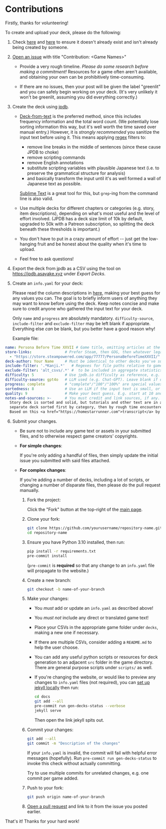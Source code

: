 # Contributions

Firstly, thanks for volunteering!

To create and upload your deck, please do the following:

1. Check [here](https://philipguin.github.io/JpdbGameDecks) and [here](https://github.com/philipguin/JpdbGameDecks/issues) to ensure it doesn't already exist and isn't already being created by someone.

2. [Open an issue](https://github.com/philipguin/JpdbGameDecks/issues/new) with title "Contribution: \<Game Names\>"

    * Provide a very rough timeline. _Please do some research before making a commitment!_ Resources for a game often aren't available, and obtaining your own can be prohibitively time-consuming.

    * If there are no issues, then your post will be given the label "greenlit" and you can safely begin working on your deck. (It's very unlikely it won't be greenlit, assuming you did everything correctly.)

3. Create the deck using [jpdb](https://jpdb.io).

    * [Deck-from-text](https://jpdb.io/new_deck_from_text) is the preferred method, since this includes frequency information and the total word count.
    (We potentially lose sorting information this way, but it's well worth the time saved over manual entry.)
    However, it is _strongly recommended_ you sanitize the input text before using it.
    This means applying [regex](https://www.regular-expressions.info/) filters to:

        * remove line breaks in the middle of sentences (since these cause JPDB to choke)
        * remove scripting commands
        * remove English annotations
        * substitute scripting variables with plausible Japanese text (i.e. to preserve the grammatical structure for analysis)
        * and basically transform the input until it's as well formed a wall of Japanese text as possible.
          
        [Sublime Text](https://www.sublimetext.com/) is a great tool for this, but `grep`-ing from the command line is also valid.

    * Use multiple decks for different chapters or categories (e.g. story, item descriptions),
    depending on what's most useful and the level of effort involved.
    (JPDB has a deck size limit of 10k by default, upgraded to 50k with a Patreon subscription,
    so splitting the deck beneath these thresholds is important.)

    * You don't have to put in a crazy amount of effort -- just get the low-hanging fruit and be honest about the quality when it's time to upload.

    * Feel free to ask questions!

4. Export the deck from jpdb as a CSV using the tool on <https://jpdb.asayake.xyz> under _Export Decks_.

5. Create an `info.yaml` for your deck:

    Please read the column descriptions in [here](https://philipguin.github.io/JpdbGameDecks), making your best guess for any values you can.
    The goal is to briefly inform users of anything they may want to know before using the deck.
    Keep notes concise and make sure to credit anyone who gathered the input text for your deck.

    Only `name` and `progress` are absolutely mandatory.
    `difficulty-source`, `include-filter` and `exclude-filter` may be left blank if appropriate. 
    Everything else _can_ be blank, but you better have a good reason why!

    Example file:

```yaml
name: Persona Before Time XXVII # Game title, omitting articles at the beginning (like "The").
store-links:               # Prefer Steam, then GOG, then whatever legal source.
  - "https://store.steampowered.com/app/77777/PersonaBeforeTimeXXVII/"
deck-author: Your Name     # Must be identical to other decks you've submitted.
include-filter: '.*Kanji.*'   # Regexes for file paths relative to game dir. If provided, CSVs must match (or not)
exclude-filter: 'alt_csvs/.*' #  to be included in aggregate statistics (e.g. Unique Words).
difficulty: 5              # Use jpdb.io difficulty as reference, e.g. in Chat-GPT prompt (though it's tricky).
difficulty-source: gpt4o   # LLM used (e.g. Chat-GPT). Leave blank if difficulty gauged without.
progress: complete         # "complete"/"100"/"100%" are special values, anything else is displayed with title in parenthesis.
sortedness: 8              # Use an LLM if the input text is small, or leave blank if you just can't tell.
quality: 9                 # Make your best guess. E.g. start at 10 and deduct a point for every significant problem.
notes-and-sources: >-      # You must credit and link sources, if any. '>-' marks a multi-line string that removes newlines.
  Story deck is sorted and solid, but tutorials and other text are in a
  separate deck sorted first by category, then by rough time encountered.
  Based on this <a href="https://homestarrunner.com">transcript</a> by CoolGuy27.

```

6. Submit your changes.

    * Be sure not to include any game text or assets in your submitted files, and to otherwise respect game creators' copyrights.
    
    * __For simple changes__:

        If you're only adding a handful of files, then simply update the initial issue you submitted with said files attached.

    * __For complex changes__:

        If you're adding a number of decks, including a lot of scripts, or changing a number of disparate files, then please do the pull request manually.

        1. Fork the project:

            Click the "Fork" button at the top-right of the [main page](https://github.com/philipguin/JpdbGameDecks).

        2. Clone your fork:

            ```bash
            git clone https://github.com/yourusername/repository-name.git
            cd repository-name
            ```

        3. Ensure you have Python 3.10 installed, then run:

            ```bash
            pip install -r requirements.txt
            pre-commit install
            ```

            (`pre-commit` is **required** so that any change to an `info.yaml` file will propagate to the website.)

        3. Create a new branch:

            ```bash
            git checkout -b name-of-your-branch
            ```

        4. Make your changes:

            * You *must* add or update an `info.yaml` as described above!
            * You *must not* include any direct or translated game text!
            * Place your CSVs in the appropriate game folder under `decks`, making a new one if necessary.
            * If there are multiple CSVs, consider adding a `README.md` to help the user choose.
            * You can add any useful python scripts or resources for deck generation to an adjacent `src` folder in the game directory.
            There are general purpose scripts under `scripts/` as well.
            * If you're changing the website, or would like to preview any changes to `info.yaml` files (not required), you can [set up jekyll locally](https://jekyllrb.com/docs/installation/) then run:

                ```bash
                cd docs
                git add --all
                pre-commit run gen-decks-status --verbose
                jekyll serve
                ```

                Then open the link jekyll spits out.

        5. Commit your changes:

            ```bash
            git add --all
            git commit -m "Description of the changes"
            ```

            If your `info.yaml` is invalid, the commit will fail with helpful error messages (hopefully).
            Run `pre-commit run gen-decks-status` to invoke this check without actually committing.

            Try to use multiple commits for unrelated changes, e.g. one commit per game added.

        6. Push to your fork:

            ```bash
            git push origin name-of-your-branch
            ```

        7. [Open a pull request](https://github.com/philipguin/JpdbGameDecks/pulls) and link to it from the issue you posted earlier.



That's it! Thanks for your hard work!